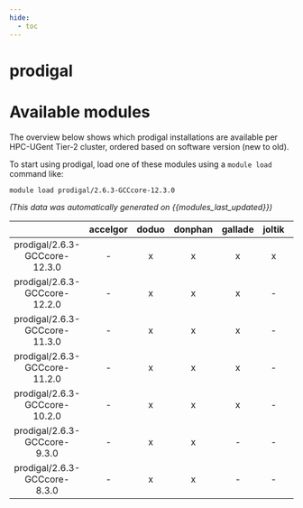```yaml
---
hide:
  - toc
---
```


prodigal
========

# Available modules


The overview below shows which prodigal installations are available per HPC-UGent Tier-2 cluster, ordered based on software version (new to old).

To start using prodigal, load one of these modules using a `module load` command like:

```shell
module load prodigal/2.6.3-GCCcore-12.3.0
```

*(This data was automatically generated on {{modules_last_updated}})*  

| |accelgor|doduo|donphan|gallade|joltik|shinx|
| :---: | :---: | :---: | :---: | :---: | :---: | :---: |
|prodigal/2.6.3-GCCcore-12.3.0|-|x|x|x|x|x|
|prodigal/2.6.3-GCCcore-12.2.0|-|x|x|x|-|x|
|prodigal/2.6.3-GCCcore-11.3.0|-|x|x|x|-|x|
|prodigal/2.6.3-GCCcore-11.2.0|-|x|x|x|-|-|
|prodigal/2.6.3-GCCcore-10.2.0|-|x|x|x|-|-|
|prodigal/2.6.3-GCCcore-9.3.0|-|x|x|-|-|-|
|prodigal/2.6.3-GCCcore-8.3.0|-|x|x|-|-|-|
